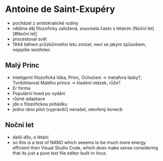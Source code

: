 # Antoine de Saint-Exupéry

- pocházel z aristokratické rodiny
- většina děj filozoficky založená, souvisela často s létáním (Noční let)[#Noční let]
- procestoval svět
- 1944 během průzkůmného letu zmizel, neví se jakým způsobem, nejspíše sestřelen

## Malý Princ 

- Inteligentí filozofická liška, Princ, Ochočení -> metafora lásky?, Tvrdohlavost Malého prince -> kladení otázek, růže?
- Er forma
- Populární hned po vydání
- různé adaptace
- jde o filozofickou pohádku
- jedno ráno pilot (vypravěč) nenašel, otevřený konecb

## Noční let

- další dílo, o létání
- so this is a test of NANO which seeems to be much more energy efficient then Visual Studio Code, which does make sense considering that its just a pure text file editor built-in linux. 
